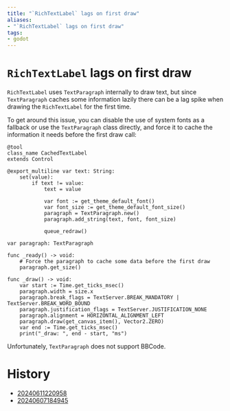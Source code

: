 ```yaml
---
title: "`RichTextLabel` lags on first draw"
aliases:
- "`RichTextLabel` lags on first draw"
tags:
- godot
---
```


# `RichTextLabel` lags on first draw

`RichTextLabel` uses `TextParagraph` internally to draw text, but since `TextParagraph` caches some information lazily there can be a lag spike when drawing the `RichTextLabel` for the first time.

To get around this issue, you can disable the use of system fonts as a fallback or use the `TextParagraph` class directly, and force it to cache the information it needs before the first draw call:

```gdscript
@tool
class_name CachedTextLabel
extends Control

@export_multiline var text: String:
	set(value):
		if text != value:
			text = value

			var font := get_theme_default_font()
			var font_size := get_theme_default_font_size()
			paragraph = TextParagraph.new()
			paragraph.add_string(text, font, font_size)

			queue_redraw()

var paragraph: TextParagraph

func _ready() -> void:
	# Force the paragraph to cache some data before the first draw
	paragraph.get_size()

func _draw() -> void:
	var start := Time.get_ticks_msec()
	paragraph.width = size.x
	paragraph.break_flags = TextServer.BREAK_MANDATORY | TextServer.BREAK_WORD_BOUND
	paragraph.justification_flags = TextServer.JUSTIFICATION_NONE
	paragraph.alignment = HORIZONTAL_ALIGNMENT_LEFT
	paragraph.draw(get_canvas_item(), Vector2.ZERO)
	var end := Time.get_ticks_msec()
	print("_draw: ", end - start, "ms")
```

Unfortunately, `TextParagraph` does not support BBCode.

# History

- [20240611220958](../entries/20240611220958.md)
- [20240607184945](../entries/20240607184945.md)
